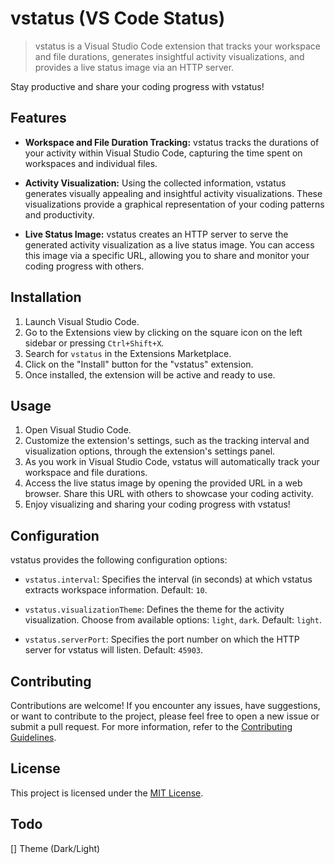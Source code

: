 # vstatus (VS Code Status)

<!-- [![Version](https://vsmarketplacebadge.apphb.com/version/your-extension-name.your-extension-id.svg)](https://marketplace.visualstudio.com/items?itemName=your-extension-name.your-extension-id)
[![Downloads](https://vsmarketplacebadge.apphb.com/downloads/your-extension-name.your-extension-id.svg)](https://marketplace.visualstudio.com/items?itemName=your-extension-name.your-extension-id)
[![Rating](https://vsmarketplacebadge.apphb.com/rating/your-extension-name.your-extension-id.svg)](https://marketplace.visualstudio.com/items?itemName=your-extension-name.your-extension-id) -->

> vstatus is a Visual Studio Code extension that tracks your workspace and file durations, generates insightful activity visualizations, and provides a live status image via an HTTP server.

Stay productive and share your coding progress with vstatus!

## Features

- **Workspace and File Duration Tracking:** vstatus tracks the durations of your activity within Visual Studio Code, capturing the time spent on workspaces and individual files.

- **Activity Visualization:** Using the collected information, vstatus generates visually appealing and insightful activity visualizations. These visualizations provide a graphical representation of your coding patterns and productivity.

- **Live Status Image:** vstatus creates an HTTP server to serve the generated activity visualization as a live status image. You can access this image via a specific URL, allowing you to share and monitor your coding progress with others.

## Installation

1. Launch Visual Studio Code.
2. Go to the Extensions view by clicking on the square icon on the left sidebar or pressing `Ctrl+Shift+X`.
3. Search for `vstatus` in the Extensions Marketplace.
4. Click on the "Install" button for the "vstatus" extension.
5. Once installed, the extension will be active and ready to use.

## Usage

1. Open Visual Studio Code.
2. Customize the extension's settings, such as the tracking interval and visualization options, through the extension's settings panel.
3. As you work in Visual Studio Code, vstatus will automatically track your workspace and file durations.
4. Access the live status image by opening the provided URL in a web browser. Share this URL with others to showcase your coding activity.
5. Enjoy visualizing and sharing your coding progress with vstatus!

## Configuration

vstatus provides the following configuration options:

- `vstatus.interval`: Specifies the interval (in seconds) at which vstatus extracts workspace information. Default: `10`.

- `vstatus.visualizationTheme`: Defines the theme for the activity visualization. Choose from available options: `light`, `dark`. Default: `light`.

- `vstatus.serverPort`: Specifies the port number on which the HTTP server for vstatus will listen. Default: `45903`.

## Contributing

Contributions are welcome! If you encounter any issues, have suggestions, or want to contribute to the project, please feel free to open a new issue or submit a pull request. For more information, refer to the [Contributing Guidelines](CONTRIBUTING.md).

## License

This project is licensed under the [MIT License](LICENSE).


## Todo

[] Theme (Dark/Light)

